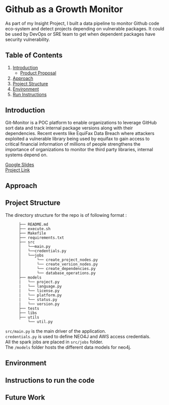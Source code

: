 # Github as a Growth Monitor

As part of my Insight Project, I built a data pipeline to monitor Github code eco-system and detect projects depending on vulnerable packages. It could be used by DevOps or SRE team to get when dependent packages have security vulnerability.

## Table of Contents
1. [Introduction](README.md#introduction)  
    * [Product Proposal](product-proposal.md)
2. [Approach](README.md#approach)
3. [Project Structure](README.md#project-structure)
4. [Environment](README.md#Environment)
5. [Run Instructions](README.md#instructions-to-run-the-code)

## Introduction

Git-Monitor is a POC platform to enable organizations to leverage GitHub sort data and track internal package versions along with their dependencies. Recent events like EquiFax Data Breach where attackers exploited a vulnerable library being used by equifax to gain access to critical financial information of millions of people strengthens the importance of organizations to monitor the third party libraries, internal systems depend on.

[Google Slides](https://docs.google.com/presentation/d/17piEWtwxwMT8t5XVfJ0BHs1-1A_t7AkdP_w1gdvQENU/edit#slide=id.g4f145657b5_0_365)  
[Project Link](http://rvsandeep.com/insightproject)

## Approach

## Project Structure
The directory structure for the repo is of following format :
```
      ├── README.md
      ├── execute.sh
      ├── Makefile
      ├── requirements.txt
      ├── src
      │   └──main.py
      │   └──credentials.py
      │   └──jobs
      │       └── create_project_nodes.py
      │       └── create_version_nodes.py
      │       └── create_dependencies.py
      │       └── database_operations.py
      ├── models
      |   └── project.py
      |   └── language.py
      |   └── license.py
      |   └── platform.py
      |   └── status.py
      |   └── version.py
      ├── tests
      ├── libs
      ├── utils
          └── util.py
```

`src/main.py` is the main driver of the application.  
`credentials.py` is used to define NEO4J and AWS access credentials.  
All the spark jobs are placed in `src/jobs` folder.  
The `/models` folder hosts the different data models for neo4j.

## Environment

## Instructions to run the code

## Future Work
